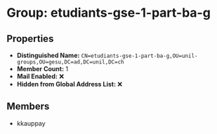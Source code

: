 # Group: etudiants-gse-1-part-ba-g

## Properties

- **Distinguished Name:** `CN=etudiants-gse-1-part-ba-g,OU=unil-groups,OU=gesu,DC=ad,DC=unil,DC=ch`
- **Member Count:** 1
- **Mail Enabled:** ❌
- **Hidden from Global Address List:** ❌

## Members

- kkauppay
